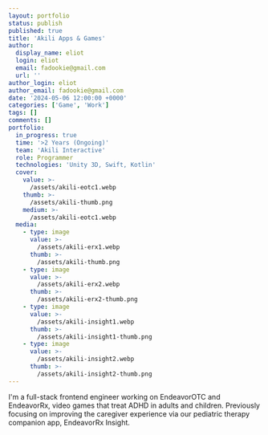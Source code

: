 ```yaml
---
layout: portfolio
status: publish
published: true
title: 'Akili Apps & Games'
author:
  display_name: eliot
  login: eliot
  email: fadookie@gmail.com
  url: ''
author_login: eliot
author_email: fadookie@gmail.com
date: '2024-05-06 12:00:00 +0000'
categories: ['Game', 'Work']
tags: []
comments: []
portfolio:
  in_progress: true
  time: '>2 Years (Ongoing)'
  team: 'Akili Interactive'
  role: Programmer
  technologies: 'Unity 3D, Swift, Kotlin'
  cover:
    value: >-
      /assets/akili-eotc1.webp
    thumb: >-
      /assets/akili-thumb.png
    medium: >-
      /assets/akili-eotc1.webp
  media:
    - type: image
      value: >-
        /assets/akili-erx1.webp
      thumb: >-
        /assets/akili-thumb.png
    - type: image
      value: >-
        /assets/akili-erx2.webp
      thumb: >-
        /assets/akili-erx2-thumb.png
    - type: image
      value: >-
        /assets/akili-insight1.webp
      thumb: >-
        /assets/akili-insight1-thumb.png
    - type: image
      value: >-
        /assets/akili-insight2.webp
      thumb: >-
        /assets/akili-insight2-thumb.png
---
```


I'm a full-stack frontend engineer working on EndeavorOTC and EndeavorRx, video games that treat ADHD in adults and children. Previously focusing on improving the caregiver experience via our pediatric therapy companion app, EndeavorRx Insight.